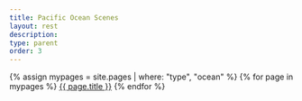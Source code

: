 ```yaml
---
title: Pacific Ocean Scenes
layout: rest
description: 
type: parent
order: 3
---
```


<div class="section main">
	<div class="container">
		{% assign mypages = site.pages | where: "type", "ocean" %}
		{% for page in mypages %}
		<a class="button" href="{{ page.url | relative_url }}">{{ page.title }}</a>
		{% endfor %}
	</div>
</div>